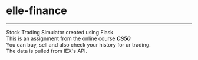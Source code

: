 # elle-finance
---
Stock Trading Simulator created using Flask  
This is an assignment from the online course ***CS50***  
You can buy, sell and also check your history for ur trading.  
The data is pulled from IEX's API.  
